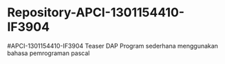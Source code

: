 # Repository-APCI-1301154410-IF3904
#APCI-1301154410-IF3904             Teaser DAP             Program sederhana menggunakan bahasa pemrograman pascal
